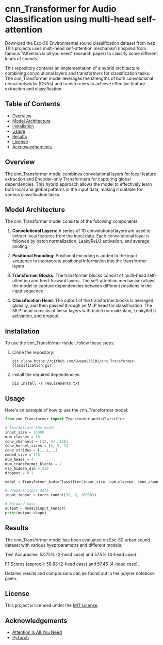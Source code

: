 # cnn_Transformer for Audio Classification using multi-head self-attention
Download the Esc-50 Environmental sound classification dataset from web.
This projects uses multi-head self-attention mechanism (inspired from famous "Attention is all you need" research paper) to classify some different kinds of sounds.

This repository contains an implementation of a hybrid architecture combining convolutional layers and transformers for classification tasks. The cnn_Transformer model leverages the strengths of both convolutional neural networks (CNNs) and transformers to achieve effective feature extraction and classification.

## Table of Contents
- [Overview](#overview)
- [Model Architecture](#model-architecture)
- [Installation](#installation)
- [Usage](#usage)
- [Results](#results)
- [License](#license)
- [Acknowledgements](#acknowledgements)

## Overview

The cnn_Transformer model combines convolutional layers for local feature extraction and Encoder-only Transformers for capturing global dependencies. This hybrid approach allows the model to effectively learn both local and global patterns in the input data, making it suitable for various classification tasks.

## Model Architecture

The cnn_Transformer model consists of the following components:

1. **Convolutional Layers**: A series of 1D convolutional layers are used to extract local features from the input data. Each convolutional layer is followed by batch normalization, LeakyReLU activation, and average pooling.

2. **Positional Encoding**: Positional encoding is added to the input sequence to incorporate positional information into the transformer layers.

3. **Transformer Blocks**: The transformer blocks consist of multi-head self-attention and feed-forward layers. The self-attention mechanism allows the model to capture dependencies between different positions in the input sequence.

4. **Classification Head**: The output of the transformer blocks is averaged globally, and then passed through an MLP head for classification. The MLP head consists of linear layers with batch normalization, LeakyReLU activation, and dropout.

## Installation

To use the cnn_Transformer model, follow these steps:

1. Clone the repository:
   ```
   git clone https://github.com/Swapnil5101/cnn_Transformer-classification.git
   ```

2. Install the required dependencies:
   ```
   pip install -r requirements.txt
   ```

## Usage

Here's an example of how to use the cnn_Transformer model:

```python
from cnn_Transformer import Transformer_AudioClassifier

# Instantiate the model
input_size = 16000
num_classes = 10
conv_channels = [32, 64, 128]
conv_kernel_sizes = [8, 5, 3]
conv_strides = [1, 1, 1]
embed_size = 128
num_heads = 4
num_transformer_blocks = 2
mlp_hidden_dim = 128
dropout = 0.1

model = Transformer_AudioClassifier(input_size, num_classes, conv_channels, conv_kernel_sizes, conv_strides, embed_size, num_heads, num_transformer_blocks, mlp_hidden_dim, dropout)

# Prepare input data
input_tensor = torch.randn((32, 9, 16000))

# Forward pass
output = model(input_tensor)
print(output.shape)
```

## Results

The cnn_Transformer model has been evaluated on Esc-50 urban sound dataset with various hyeprparametrs and different models. 

Test Accuracies:
53.75% (2-head case) and 57.5% (4-head case).

F1 Scores (approx.):
50.83 (2-head case) and 57.45 (4-head case). 

Detailed results and comparisons can be found out in the jupyter notebook given.


## License

This project is licensed under the [MIT License](LICENSE).

## Acknowledgements

- [Attention Is All You Need](https://arxiv.org/abs/1706.03762)
- [PyTorch](https://pytorch.org/)
